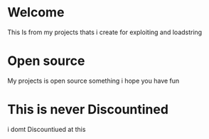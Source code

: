 # Welcome
This Is from my projects thats i create for exploiting and loadstring
# Open source
My projects is open source something i hope you have fun
# This is never Discountined
i domt Discountiued at this
